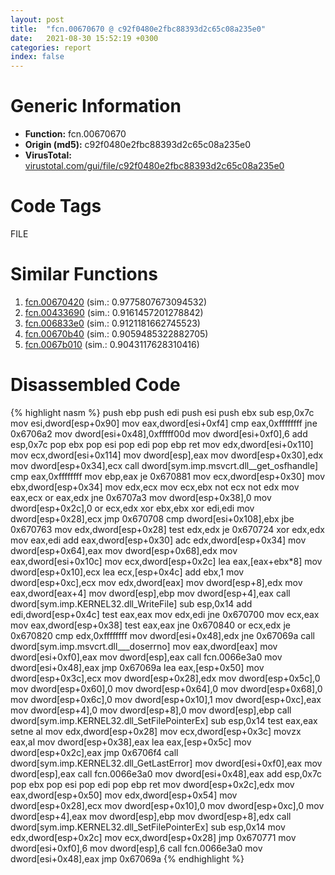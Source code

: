 ```yaml
---
layout: post
title:  "fcn.00670670 @ c92f0480e2fbc88393d2c65c08a235e0"
date:   2021-08-30 15:52:19 +0300
categories: report
index: false
---
```


# Generic Information
- **Function:** fcn.00670670
- **Origin (md5):** c92f0480e2fbc88393d2c65c08a235e0
- **VirusTotal:** [virustotal.com/gui/file/c92f0480e2fbc88393d2c65c08a235e0][virustotal_ref]

# Code Tags
<span class="tag" id="FILE">FILE</span>


# Similar Functions

1. [fcn.00670420][similar_1_ref] (sim.: 0.9775807673094532)
2. [fcn.00433690][similar_2_ref] (sim.: 0.9161457201278842)
3. [fcn.006833e0][similar_3_ref] (sim.: 0.9121181662745523)
4. [fcn.00670b40][similar_4_ref] (sim.: 0.9059485322882705)
5. [fcn.0067b010][similar_5_ref] (sim.: 0.9043117628310416)


# Disassembled Code

{% highlight nasm %}
push ebp
push edi
push esi
push ebx
sub esp,0x7c
mov esi,dword[esp+0x90]
mov eax,dword[esi+0xf4]
cmp eax,0xffffffff
jne 0x6706a2
mov dword[esi+0x48],0xfffff00d
mov dword[esi+0xf0],6
add esp,0x7c
pop ebx
pop esi
pop edi
pop ebp
ret
mov edx,dword[esi+0x110]
mov ecx,dword[esi+0x114]
mov dword[esp],eax
mov dword[esp+0x30],edx
mov dword[esp+0x34],ecx
call dword[sym.imp.msvcrt.dll__get_osfhandle]
cmp eax,0xffffffff
mov ebp,eax
je 0x670881
mov ecx,dword[esp+0x30]
mov ebx,dword[esp+0x34]
mov edx,ecx
mov ecx,ebx
not ecx
not edx
mov eax,ecx
or eax,edx
jne 0x6707a3
mov dword[esp+0x38],0
mov dword[esp+0x2c],0
or ecx,edx
xor ebx,ebx
xor edi,edi
mov dword[esp+0x28],ecx
jmp 0x670708
cmp dword[esi+0x108],ebx
jbe 0x670763
mov edx,dword[esp+0x28]
test edx,edx
je 0x670724
xor edx,edx
mov eax,edi
add eax,dword[esp+0x30]
adc edx,dword[esp+0x34]
mov dword[esp+0x64],eax
mov dword[esp+0x68],edx
mov eax,dword[esi+0x10c]
mov ecx,dword[esp+0x2c]
lea eax,[eax+ebx*8]
mov dword[esp+0x10],ecx
lea ecx,[esp+0x4c]
add ebx,1
mov dword[esp+0xc],ecx
mov edx,dword[eax]
mov dword[esp+8],edx
mov eax,dword[eax+4]
mov dword[esp],ebp
mov dword[esp+4],eax
call dword[sym.imp.KERNEL32.dll_WriteFile]
sub esp,0x14
add edi,dword[esp+0x4c]
test eax,eax
mov edx,edi
jne 0x670700
mov ecx,eax
mov eax,dword[esp+0x38]
test eax,eax
jne 0x670840
or ecx,edx
je 0x670820
cmp edx,0xffffffff
mov dword[esi+0x48],edx
jne 0x67069a
call dword[sym.imp.msvcrt.dll___doserrno]
mov eax,dword[eax]
mov dword[esi+0xf0],eax
mov dword[esp],eax
call fcn.0066e3a0
mov dword[esi+0x48],eax
jmp 0x67069a
lea eax,[esp+0x50]
mov dword[esp+0x3c],ecx
mov dword[esp+0x28],edx
mov dword[esp+0x5c],0
mov dword[esp+0x60],0
mov dword[esp+0x64],0
mov dword[esp+0x68],0
mov dword[esp+0x6c],0
mov dword[esp+0x10],1
mov dword[esp+0xc],eax
mov dword[esp+4],0
mov dword[esp+8],0
mov dword[esp],ebp
call dword[sym.imp.KERNEL32.dll_SetFilePointerEx]
sub esp,0x14
test eax,eax
setne al
mov edx,dword[esp+0x28]
mov ecx,dword[esp+0x3c]
movzx eax,al
mov dword[esp+0x38],eax
lea eax,[esp+0x5c]
mov dword[esp+0x2c],eax
jmp 0x6706f4
call dword[sym.imp.KERNEL32.dll_GetLastError]
mov dword[esi+0xf0],eax
mov dword[esp],eax
call fcn.0066e3a0
mov dword[esi+0x48],eax
add esp,0x7c
pop ebx
pop esi
pop edi
pop ebp
ret
mov dword[esp+0x2c],edx
mov eax,dword[esp+0x50]
mov edx,dword[esp+0x54]
mov dword[esp+0x28],ecx
mov dword[esp+0x10],0
mov dword[esp+0xc],0
mov dword[esp+4],eax
mov dword[esp],ebp
mov dword[esp+8],edx
call dword[sym.imp.KERNEL32.dll_SetFilePointerEx]
sub esp,0x14
mov edx,dword[esp+0x2c]
mov ecx,dword[esp+0x28]
jmp 0x670771
mov dword[esi+0xf0],6
mov dword[esp],6
call fcn.0066e3a0
mov dword[esi+0x48],eax
jmp 0x67069a
{% endhighlight %}


[similar_1_ref]: /report/fcn.00670420@c92f0480e2fbc88393d2c65c08a235e0
[similar_2_ref]: /report/fcn.00433690@c92f0480e2fbc88393d2c65c08a235e0
[similar_3_ref]: /report/fcn.006833e0@c92f0480e2fbc88393d2c65c08a235e0
[similar_4_ref]: /report/fcn.00670b40@c92f0480e2fbc88393d2c65c08a235e0
[similar_5_ref]: /report/fcn.0067b010@c92f0480e2fbc88393d2c65c08a235e0
[virustotal_ref]: https://www.virustotal.com/gui/file/c92f0480e2fbc88393d2c65c08a235e0